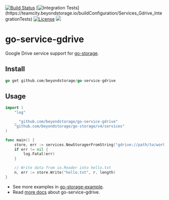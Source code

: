 [![Build Status](https://github.com/beyondstorage/go-service-gdrive/workflows/Unit%20Test/badge.svg?branch=master)](https://github.com/beyondstorage/go-service-gdrive/actions?query=workflow%3A%22Unit+Test%22) [![Integration Tests](https://teamcity.beyondstorage.io/app/rest/builds/buildType:(id:Services_Gdrive_IntegrationTests)/statusIcon)](https://teamcity.beyondstorage.io/buildConfiguration/Services_Gdrive_IntegrationTests)
[![License](https://img.shields.io/badge/license-apache%20v2-blue.svg)](https://github.com/Xuanwo/storage/blob/master/LICENSE)
[![](https://img.shields.io/matrix/beyondstorage@go-storage:matrix.org.svg?logo=matrix)](https://matrix.to/#/#beyondstorage@go-storage:matrix.org)

# go-service-gdrive

Google Drive service support for [go-storage](https://github.com/beyondstorage/go-storage).

## Install

```go
go get github.com/beyondstorage/go-service-gdrive
```

## Usage

```go
import (
	"log"

	_ "github.com/beyondstorage/go-service-gdrive"
	"github.com/beyondstorage/go-storage/v4/services"
)

func main() {
	store, err := services.NewStoragerFromString("gdrive://path/to/work_dir?name=<a_meaningful_name>?credential=file:<absolute_path_to_credentials>")
	if err != nil {
		log.Fatal(err)
	}

	// Write data from io.Reader into hello.txt
	n, err := store.Write("hello.txt", r, length)
}
```

- See more examples in [go-storage-example](https://github.com/beyondstorage/go-storage-example).
- Read [more docs](https://beyondstorage.io/docs/go-storage/services/gdrive) about go-service-gdrive.
